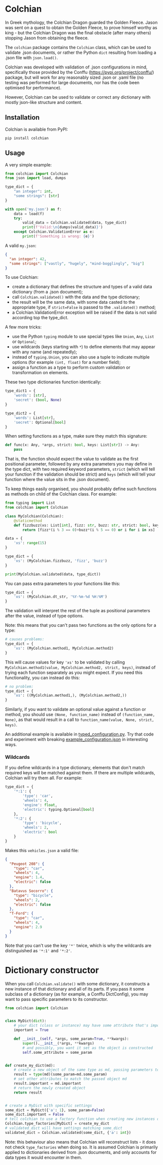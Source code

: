 # Colchian

In Greek mythology, the Colchian Dragon guarded the Golden Fleece. Jason was sent on a quest to obtain the Golden Fleece, to prove himself worthy as king - but the Colchian Dragon was the final obstacle (after many others) stopping Jason from obtaining the fleece.

The `colchian` package contains the `Colchian` class, which can be used to validate .json documents, or rather the Python `dict` resulting from loading a .json file with `json.load()`.

Colchian was developed with validation of .json configurations in mind, specifically those provided by the Conffu (https://pypi.org/project/conffu/) package, but will work for any reasonably sized .json or .yaml file (no testing was performed for large documents, nor has the code been optimised for performance).

However, Colchian can be used to validate or correct any dictionary with mostly json-like structure and content. 

## Installation

Colchian is available from PyPI:
```commandline
pip install colchian
```

## Usage

A very simple example:
```python
from colchian import Colchian
from json import load, dumps

type_dict = {
    "an integer": int,
    "some strings": [str]
}

with open('my.json') as f:
    data = load(f)
    try:
        valid_data = Colchian.validated(data, type_dict)
        print(f'Valid:\n{dumps(valid_data)}')
    except Colchian.ValidationError as e:
        print(f'Something is wrong: {e}')
```
A valid `my.json`:
```json
{
  "an integer": 42,
  "some strings": ["vastly", "hugely", "mind-bogglingly", "big"]
}
```

To use Colchian:
- create a dictionary that defines the structure and types of a valid data dictionary (from a .json document);
- call `Colchian.validated()` with the data and the type dictionary;
- the result will be the same data, with some data casted to the appropriate type, if `strict=False` is passed to the `.validated()` method;
- a Colchian.ValidationError exception will be raised if the data is not valid according top the type_dict.

A few more tricks:
- use the Python `typing` module to use special types like `Union`, `Any`, `List` or `Optional`;
- use wildcards (keys starting with `*`) to define elements that may appear with any name (and repeatedly);
- instead of `typing.Union`, you can also use a tuple to indicate multiple options (for example `(int, float)` for a number field);
- assign a function as a type to perform custom validation or transformation on elements.

These two type dictionaries function identically:
```python
type_dict1 = {
    'words': [str],
    'secret': (bool, None)
}

type_dict2 = {
    'words': List[str],
    'secret': Optional[bool]
}
```

When setting functions as a type, make sure they match this signature:
```python
def func(x: Any, *args, strict: bool, keys: List[str]) -> Any:
    pass
```
That is, the function should expect the value to validate as the first positional parameter, followed by any extra parameters you may define in the type dict, with two required keyword parameters, `strict` (which will tell your function if the validation should be strict) and `keys` (which will tell your function where the value sits in the .json document).

To keep things easily organised, you should probably define such functions as methods on child of the Colchian class. For example:
```python
from typing import List
from colchian import Colchian

class MyColchian(Colchian):
    @staticmethod
    def fizzbuzz(xs: List[int], fizz: str, buzz: str, strict: bool, keys: List[str]):
        return [fizz*(i % 3 == 0)+buzz*(i % 5 == 0) or i for i in xs]

data = {
    'xs': range(15)
}

type_dict = {
    'xs': (MyColchian.fizzbuzz, 'fizz', 'buzz')
}

print(MyColchian.validated(data, type_dict))
```

You can pass extra parameters to your functions like this:
```python
type_dict = {
    'xs': (MyColchian.dt_str, '%Y-%m-%d %H:%M')
}
```
The validation will interpret the rest of the tuple as positional parameters after the value, instead of type options.

Note: this means that you can't pass two functions as the only options for a type:
```python
# causes problems:
type_dict = {
    'xs': (MyColchian.method1, MyColchian.method2)
}
```
This will cause values for key `'xs'` to be validated by calling `MyColchian.method1(value, MyColchian.method2, strict, keys)`, instead of trying each function separately as you might expect. If you need this functionality, you can instead do this:
```python
# no problem:
type_dict = {
    'xs': ((MyColchian.method1,), (MyColchian.method2,))
}
```
Similarly, if you want to validate an optional value against a function or method, you should use `(None, function_name)` instead of `(function_name, None)`, as that would result in a call to `function_name(value, None, strict, keys)`.

An additional example is available in [typed_configuration.py](example/typed_configuration.py). Try that code and experiment with breaking [example_configuration.json](example/example_configuration.json) in interesting ways.

### Wildcards

If you define wildcards in a type dictionary, elements that don't match required keys will be matched against them. If there are multiple wildcards, Colchian will try them all. For example:
```python
type_dict = {
    '*:1': {
        'type': 'car',
        'wheels': 4,
        'engine': float,
        'electric': typing.Optional[bool]
    },
    '*:2': {
        'type': 'bicycle',
        'wheels': 2,
        'electric': bool
    }
}
```
Makes this `vehicles.json` a valid file:
```json
{
  "Peugeot 208": {
    "type": "car",
    "wheels": 4,
    "engine": 1.4,
    "electric": false
  },
  "Batavus Socorro": {
    "type": "bicycle",
    "wheels": 2,
    "electric": false
  },
  "T-Ford": {
    "type": "car",
    "wheels": 4,
    "engine": 2.9
  }
}
```
Note that you can't use the key `'*'` twice, which is why the wildcards are distinguished as `'*:1'` and `'*:2'`.

# Dictionary constructor

When you call `Colchian.validate()` with some dictionary, it constructs a new instance of that dictionary and all of its parts. If you pass it some subclass of a dictionary (as for example, a Conffu DictConfig), you may want to pass specific parameters to its constructor.

```python
from colchian import Colchian


class MyDict(dict):
    # your dict (class or instance) may have some attribute that's important to you
    important = True

    def __init__(self, *args, some_param=True, **kwargs):
        super().__init__(*args, **kwargs)
        # and possibly, you want it set as the object is constructed
        self.some_attribute = some_param


def create_my_dict(md):
    # create a new object of the same type as md, passing parameters to its constructor matching those of md
    result = type(md)(some_param=md.some_param)
    # set other attributes to match the passed object md 
    result.important = md.important
    # return the newly created object
    return result


# create a MyDict with specific settings
some_dict = MyDict({'a': 1}, some_param=False)
some_dict.important = False
# tell colchian to use a factory function when creating new instances of MyDict, instead of just the constructor
Colchian.type_factories[MyDict] = create_my_dict
# validated_dict will have settings matching some_dict
validated_dict = Colchian.validated(some_dict, {'a': int})
```

Note: this behaviour also means that Colchian will reconstruct lists - it does not check `type_factories` when doing so. It is assumed Colchian is primarily applied to dictionaries derived from .json documents, and only accounts for data types it would encounter in them.
